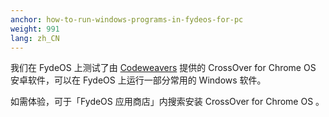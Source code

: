 ```yaml
---
anchor: how-to-run-windows-programs-in-fydeos-for-pc
weight: 991
lang: zh_CN
---
```

我们在 FydeOS 上测试了由 [Codeweavers](https://www.codeweavers.com/) 提供的 CrossOver for Chrome OS 安卓软件，可以在 FydeOS 上运行一部分常用的 Windows 软件。

如需体验，可于「FydeOS 应用商店」内搜索安装 CrossOver for Chrome OS 。
